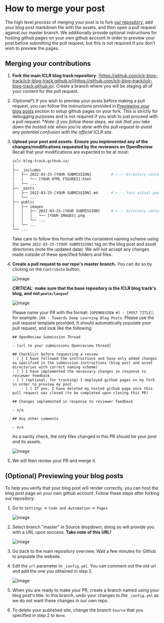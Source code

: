 # How to merge your post

The high level process of merging your post is to fork [our repository](https://github.com/iclr-blog-track/iclr-blog-track.github.io), add your blog post markdown file with the assets, and then open a pull request against our master branch. 
We additionally provide optional instructions for hosting github pages on your own github account in order to preview your post before submitting the pull request, but this is not required if you don't wish to preview the pages.

## Merging your contributions

1. **Fork the main ICLR blog track repository**: [https://github.com/iclr-blog-track/iclr-blog-track.github.io](https://github.com/iclr-blog-track/iclr-blog-track.github.io).
    Create a branch where you will be staging all of your content for the pull request.

2. (Optional*) If you wish to preview your posts before making a pull request, you can follow the 
    instructions provided in [Previewing your blog posts](#(Optional)-Previewing-your-blog-posts) 
    section to setup github pages on your fork.
    This is strictly for debugging purposes and is not required if you wish to just proceed with a pull request. 
    **Note: if you follow these steps, we ask that you take down the hosted site when you're done with the pull request to avoid any potential confusion with the official ICLR site.*

3. **Upload your post and assets.** 
    **Ensure you implemented any of the changes/modifications requested by the reviewers on OpenReview**.
    Recall that your modifications are expected to be at most:
    ```bash
    iclr-blog-track.github.io/
    │
    ├── _includes
    │   ├── 2022-03-25-[YOUR SUBMISSION]         # <--- Directory containing of any HTML figures (if necessary)
    │   │   └── [YOUR HTML FIGURES].html
    │   └── ...
    ├── _posts
    │   ├── 2022-03-25-[YOUR SUBMISSION].md      # <--- Your actual post (required)
    │   └── ...
    ├── public
    │   ├── images
    │   │   ├── 2022-03-25-[YOUR SUBMISSION]     # <--- Directory containing any static images (if necessary)
    │   │   │   └── [YOUR IMAGES].png
    │   │   └── ...
    │   └── ...
    └── ...
    ```
    Take care to follow this format with the consistent naming scheme using the same `2022-03-25-[YOUR SUBMISSION]` tag on the blog post and asset directories (note the updated date).
    We will not accept any changes made outside of these specified folders and files. 

4. **Create a pull request to our repo's master branch.**
    You can do so by clicking on the `Contribute` button. 

    ![image](https://user-images.githubusercontent.com/31974070/159061624-b0a85c3c-6ce1-4228-9178-cfc8185aef91.png)
    
    ***CRITICAL***: **make sure that the base repository is the ICLR blog track's blog, and not `poole/lanyon`!**
    
    ![image](https://user-images.githubusercontent.com/31974070/159993554-d762151f-3f7d-49af-a1b5-f62abdb5144e.png)

    Please name your PR with the format: `[OPENREVIEW #] - [POST TITLE]`, for example: `100 - Towards Deep Learning Blog Posts`.
    Please use the pull request template provided.
    It should automatically populate your pull request, and look like the following:
    ```
    ## OpenReview Submission Thread

    - [url to your submissions Openreview thread]

    ## Checklist before requesting a review
    - [ ] I have followed the instructions and have only added changes as specified in the submission instructions (blog post and asset directories with correct naming scheme)
    - [ ] I have implemented the necessary changes in response to reviewer feedback
    - [ ] (optional, for tracking) I deployed github pages on my fork in order to preview my post
        - [ ] If yes, I have deleted my hosted github page once this pull request was closed (to be completed upon closing this PR)

    ## Changes implemented in response to reviewer feedback

    - n/a

    ## Any other comments

    - n/a
    ```
    As a sanity check, the only files changed in this PR should be your post and its assets.
    
    ![image](https://user-images.githubusercontent.com/31974070/159062613-120d572b-9300-46bc-9a52-05d3b84677d0.png)


12. We will then review your PR and merge it.


## (Optional) Previewing your blog posts 

To help you verify that your blog post will render correctly, you can host the blog post page on your own github account.
Follow these steps after forking our repository:

1. Go to `Settings` -> `Code and Automation` -> `Pages` 

    ![image](https://user-images.githubusercontent.com/31974070/159055234-5ec4861e-87ca-459c-8093-ba9fd943d42c.png) 
    
2. Select branch "master" in Source dropdown; doing so will provide you with a URL upon success.
    **Take note of this URL!**

    ![image](https://user-images.githubusercontent.com/31974070/159055294-e38e9dc8-6053-4fe7-8a04-307272198403.png)

3. Go back to the main repository overview. 
    Wait a few minutes for Github to populate the website.

4. Edit the `url` parameter in `_config.yml`. 
    You can comment out the old url and add the one you obtained in step 2. 

    ![image](https://user-images.githubusercontent.com/31974070/159060707-6e6526ea-387c-4074-9102-76bcb540f9ed.png)

5. When you are ready to make your PR, create a branch named using your blog post's title. 
    In this branch, undo your changes to the `_config.yml` as we do not want these changes in our own repo.

6. To delete your published site, change the branch `Source` that you specified in step 2 to `None`. 